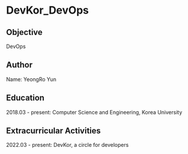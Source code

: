 # DevKor_DevOps

## Objective
DevOps

## Author
Name: YeongRo Yun

## Education
2018.03 - present: Computer Science and Engineering, Korea University

## Extracurricular Activities
2022.03 - present: DevKor, a circle for developers
